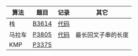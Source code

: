 | 算法 | 题目 | 记录 | 其它 |
|-------|--------|--------|--------|
| 栈 | [B3614](https://www.luogu.com.cn/problem/B3614) | [代码](https://www.luogu.com.cn/record/163586545) | |
| 马拉车 | [P3805](https://www.luogu.com.cn/problem/P3805)  | [代码](https://www.luogu.com.cn/record/163591250) | 最长回文子串的长度 |
| KMP | [P3375](https://www.luogu.com.cn/problem/P3375) | | |


